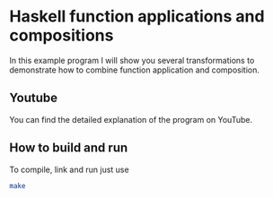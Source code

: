 # Haskell function applications and compositions

In this example program I will show you several transformations to demonstrate how to combine function application and composition.

## Youtube

You can find the detailed explanation of the program on YouTube.

## How to build and run

To compile, link and run just use

```bash
make
```
